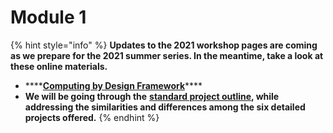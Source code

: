 # Module 1

{% hint style="info" %}
**Updates to the 2021 workshop pages are coming as we prepare for the 2021 summer series. In the meantime, take a look at these online materials.**

* \*\*\*\*[**Computing by Design Framework**](https://docs.idew.org/the-cxd-framework/)\*\*\*\*
* **We will be going through the** [**standard project outline**](https://docs.idew.org/the-cxd-framework/standard-project-outline)**, while addressing the similarities and differences among the six detailed projects offered.**
{% endhint %}



